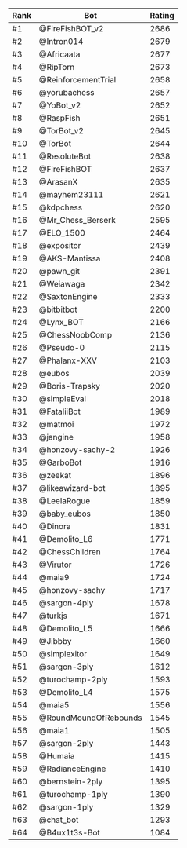 Rank|Bot|Rating
---|---|---
#1|@FireFishBOT_v2|2686
#2|@Intron014|2679
#3|@Africaata|2677
#4|@RipTorn|2673
#5|@ReinforcementTrial|2658
#6|@yorubachess|2657
#7|@YoBot_v2|2652
#8|@RaspFish|2651
#9|@TorBot_v2|2645
#10|@TorBot|2644
#11|@ResoluteBot|2638
#12|@FireFishBOT|2637
#13|@ArasanX|2635
#14|@mayhem23111|2621
#15|@kdpchess|2620
#16|@Mr_Chess_Berserk|2595
#17|@ELO_1500|2464
#18|@expositor|2439
#19|@AKS-Mantissa|2408
#20|@pawn_git|2391
#21|@Weiawaga|2342
#22|@SaxtonEngine|2333
#23|@bitbitbot|2200
#24|@Lynx_BOT|2166
#25|@ChessNoobComp|2136
#26|@Pseudo-0|2115
#27|@Phalanx-XXV|2103
#28|@eubos|2039
#29|@Boris-Trapsky|2020
#30|@simpleEval|2018
#31|@FataliiBot|1989
#32|@matmoi|1972
#33|@jangine|1958
#34|@honzovy-sachy-2|1926
#35|@GarboBot|1916
#36|@zeekat|1896
#37|@likeawizard-bot|1895
#38|@LeelaRogue|1859
#39|@baby_eubos|1850
#40|@Dinora|1831
#41|@Demolito_L6|1771
#42|@ChessChildren|1764
#43|@Virutor|1726
#44|@maia9|1724
#45|@honzovy-sachy|1717
#46|@sargon-4ply|1678
#47|@turkjs|1671
#48|@Demolito_L5|1666
#49|@Jibbby|1660
#50|@simplexitor|1649
#51|@sargon-3ply|1612
#52|@turochamp-2ply|1593
#53|@Demolito_L4|1575
#54|@maia5|1556
#55|@RoundMoundOfRebounds|1545
#56|@maia1|1505
#57|@sargon-2ply|1443
#58|@Humaia|1415
#59|@RadianceEngine|1410
#60|@bernstein-2ply|1395
#61|@turochamp-1ply|1390
#62|@sargon-1ply|1329
#63|@chat_bot|1293
#64|@B4ux1t3s-Bot|1084
